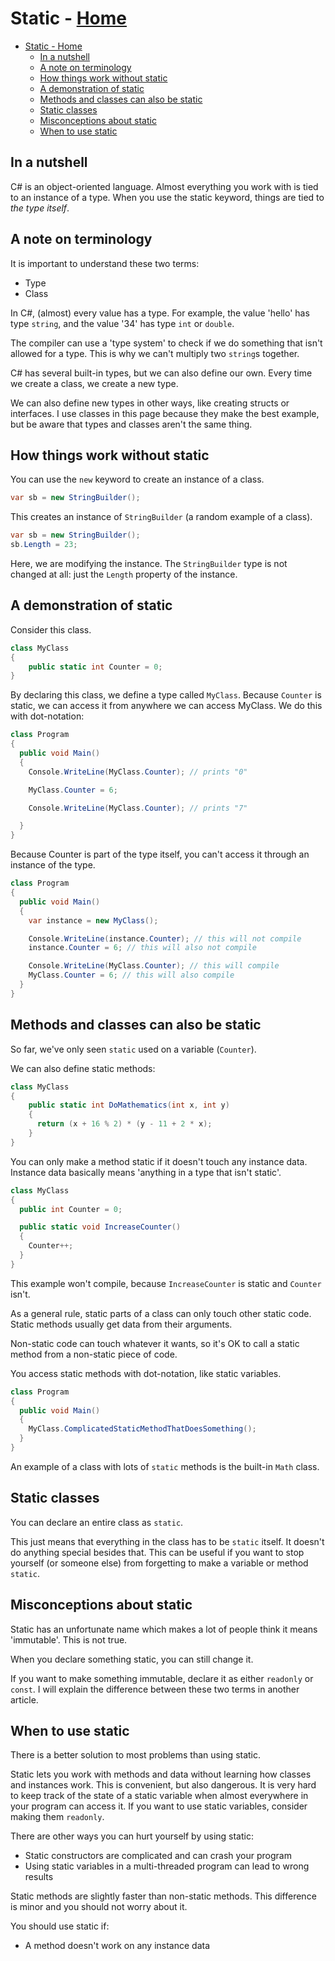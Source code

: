# Static - [Home](../index.md)

- [Static - Home](#static---home)
  - [In a nutshell](#in-a-nutshell)
  - [A note on terminology](#a-note-on-terminology)
  - [How things work without static](#how-things-work-without-static)
  - [A demonstration of static](#a-demonstration-of-static)
  - [Methods and classes can also be static](#methods-and-classes-can-also-be-static)
  - [Static classes](#static-classes)
  - [Misconceptions about static](#misconceptions-about-static)
  - [When to use static](#when-to-use-static)

## In a nutshell

C# is an object-oriented language. Almost everything you work with is tied to an instance of a type. When you use the static keyword, things are tied to *the type itself*.

## A note on terminology

It is important to understand these two terms:

- Type
- Class

In C#, (almost) every value has a type. For example, the value 'hello' has type `string`, and the value '34' has type `int` or `double`.

The compiler can use a 'type system' to check if we do something that isn't allowed for a type. This is why we can't multiply two `string`s together.

C# has several built-in types, but we can also define our own. Every time we create a class, we create a new type.

We can also define new types in other ways, like creating structs or interfaces. I use classes in this page because they make the best example, but be aware that types and classes aren't the same thing.

## How things work without static

You can use the `new` keyword to create an instance of a class.

```csharp
var sb = new StringBuilder();
```

This creates an instance of `StringBuilder` (a random example of a class).

```csharp
var sb = new StringBuilder();
sb.Length = 23;
```

Here, we are modifying the instance. The `StringBuilder` type is not changed at all: just the `Length` property of the instance.

## A demonstration of static

Consider this class.

```csharp
class MyClass
{
    public static int Counter = 0;
}
```

By declaring this class, we define a type called `MyClass`. Because `Counter` is static, we can access it from anywhere we can access MyClass. We do this with dot-notation:

```csharp
class Program
{
  public void Main()
  {
    Console.WriteLine(MyClass.Counter); // prints "0"

    MyClass.Counter = 6;

    Console.WriteLine(MyClass.Counter); // prints "7"

  }
}
```

Because Counter is part of the type itself, you can't access it through an instance of the type.

```csharp
class Program
{
  public void Main()
  {
    var instance = new MyClass();

    Console.WriteLine(instance.Counter); // this will not compile
    instance.Counter = 6; // this will also not compile

    Console.WriteLine(MyClass.Counter); // this will compile
    MyClass.Counter = 6; // this will also compile
  }
}
```

## Methods and classes can also be static

So far, we've only seen `static` used on a variable (`Counter`).

We can also define static methods:

```csharp
class MyClass
{
    public static int DoMathematics(int x, int y)
    {
      return (x + 16 % 2) * (y - 11 + 2 * x);
    }
}
```

You can only make a method static if it doesn't touch any instance data. Instance data basically means 'anything in a type that isn't static'.

```csharp
class MyClass
{
  public int Counter = 0;

  public static void IncreaseCounter()
  {
    Counter++;
  }
}
```

This example won't compile, because `IncreaseCounter` is static and `Counter` isn't.

As a general rule, static parts of a class can only touch other static code. Static methods usually get data from their arguments.

Non-static code can touch whatever it wants, so it's OK to call a static method from a non-static piece of code.

You access static methods with dot-notation, like static variables.

```csharp
class Program
{
  public void Main()
  {
    MyClass.ComplicatedStaticMethodThatDoesSomething();
  }
}
```

An example of a class with lots of `static` methods is the built-in `Math` class.

## Static classes

You can declare an entire class as `static`.

This just means that everything in the class has to be `static` itself. It doesn't do anything special besides that. This can be useful if you want to stop yourself (or someone else) from forgetting to make a variable or method `static`.

## Misconceptions about static

Static has an unfortunate name which makes a lot of people think it means 'immutable'. This is not true.

When you declare something static, you can still change it.

If you want to make something immutable, declare it as either `readonly` or `const`. I will explain the difference between these two terms in another article.

## When to use static

There is a better solution to most problems than using static.

Static lets you work with methods and data without learning how classes and instances work. This is convenient, but also dangerous. It is very hard to keep track of the state of a static variable when almost everywhere in your program can access it. If you want to use static variables, consider making them `readonly`.

There are other ways you can hurt yourself by using static:

- Static constructors are complicated and can crash your program
- Using static variables in a multi-threaded program can lead to wrong results

Static methods are slightly faster than non-static methods. This difference is minor and you should not worry about it.

You should use static if:

- A method doesn't work on any instance data
